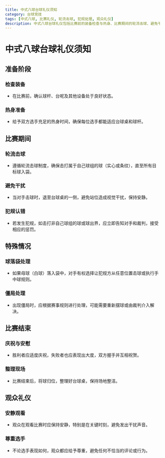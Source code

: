 ```yaml
---
title: 中式八球台球礼仪须知
category: 台球竞技
tags: [中式八球, 比赛礼仪, 轮流击球, 犯规处理, 观众礼仪]
description: 中式八球台球礼仪包括比赛前的装备检查与热身、比赛期间的轮流击球、避免干扰对手、犯规时认错，以及特殊情况如球落袋和僵局的处理。比赛结束时应有适当的庆祝与安慰，并整理现场。观众应保持安静，尊重选手，共同维护良好的比赛环境。
---
```

# 中式八球台球礼仪须知

## 准备阶段
### 检查装备
- 在比赛前，确认球杆、台呢及其他设备处于良好状态。

### 热身准备
- 给予双方选手充足的热身时间，确保每位选手都能适应台球桌和球杆。

## 比赛期间
### 轮流击球
- 遵循轮流击球制度，确保击打属于自己球组的球（实心或条纹），直至所有目标球入袋。

### 避免干扰
- 当对手击球时，退至台球桌的一侧，避免站位造成视觉干扰，保持安静。

### 犯规认错
- 若发生犯规，如击打非自己球组的球或球出界，应立即告知对手和裁判，接受相应的惩罚。

## 特殊情况
### 球落袋处理
- 如果母球（白球）落入袋中，对手有权选择让犯规方从任意位置击球或执行手中球规则。

### 僵局处理
- 出现僵局时，应根据赛事规则进行处理，可能需要重新摆球或由裁判介入解决。

## 比赛结束
### 庆祝与安慰
- 胜利者应适度庆祝，失败者也应表现出大度，双方握手并互相祝贺。

### 整理现场
- 比赛结束后，将球归位，整理好台球桌，保持场地整洁。

## 观众礼仪
### 安静观看
- 观众在观看比赛时应保持安静，特别是在关键时刻，避免发出干扰声音。

### 尊重选手
- 不论选手表现如何，观众都应给予尊重，避免任何不恰当的评论或行为。